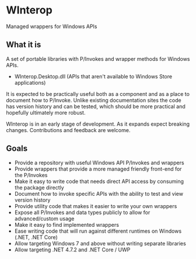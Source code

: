 # WInterop

Managed wrappers for Windows APIs

## What it is

A set of portable libraries with P/Invokes and wrapper methods for Windows APIs.

 - WInterop.Desktop.dll (APIs that aren't available to Windows Store applications)

It is expected to be practically useful both as a component and as a place to document how to P/Invoke. Unlike existing documentation sites the code has
version history and can be tested, which should be more practical and hopefully ultimately more robust.

WInterop is in an early stage of development. As it expands expect breaking changes. Contributions and feedback are welcome.

## Goals

- Provide a repository with useful Windows API P/Invokes and wrappers
- Provide wrappers that provide a more managed friendly front-end for the P/Invokes
- Make it easy to write code that needs direct API access by consuming the package directly
- Document how to invoke specific APIs with the ability to test and view version history
- Provide utility code that makes it easier to write your own wrappers
- Expose all P/Invokes and data types publicly to allow for advanced/custom usage
- Make it easy to find implemented wrappers
- Ease writing code that will run against different runtimes on Windows (.NET, .NET Core)
- Allow targeting Windows 7 and above without writing separate libraries
- Allow targeting .NET 4.7.2 and .NET Core / UWP


